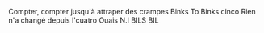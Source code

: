 Compter, compter jusqu'à attraper des crampes
Binks To Binks cinco
Rien n'a changé depuis l'cuatro
Ouais N.I
BILS BIL
